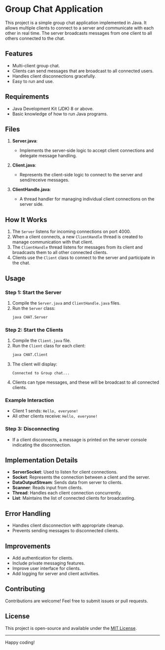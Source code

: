 # Group Chat Application

This project is a simple group chat application implemented in Java. It allows multiple clients to connect to a server and communicate with each other in real time. The server broadcasts messages from one client to all others connected to the chat.

## Features

- Multi-client group chat.
- Clients can send messages that are broadcast to all connected users.
- Handles client disconnections gracefully.
- Easy to run and use.

## Requirements

- Java Development Kit (JDK) 8 or above.
- Basic knowledge of how to run Java programs.

## Files

1. **Server.java**:
   - Implements the server-side logic to accept client connections and delegate message handling.

2. **Client.java**:
   - Represents the client-side logic to connect to the server and send/receive messages.

3. **ClientHandle.java**:
   - A thread handler for managing individual client connections on the server side.

## How It Works

1. The `Server` listens for incoming connections on port 4000.
2. When a client connects, a new `ClientHandle` thread is created to manage communication with that client.
3. The `ClientHandle` thread listens for messages from its client and broadcasts them to all other connected clients.
4. Clients use the `Client` class to connect to the server and participate in the chat.

## Usage

### Step 1: Start the Server
1. Compile the `Server.java` and `ClientHandle.java` files.
2. Run the `Server` class:
   ```bash
   java CHAT.Server
   ```

### Step 2: Start the Clients
1. Compile the `Client.java` file.
2. Run the `Client` class for each client:
   ```bash
   java CHAT.Client
   ```
3. The client will display:
   ```
   Connected to Group chat...
   ```
4. Clients can type messages, and these will be broadcast to all connected clients.

### Example Interaction
- Client 1 sends: `Hello, everyone!`
- All other clients receive: `Hello, everyone!`

### Step 3: Disconnecting
- If a client disconnects, a message is printed on the server console indicating the disconnection.

## Implementation Details

- **ServerSocket**: Used to listen for client connections.
- **Socket**: Represents the connection between a client and the server.
- **DataOutputStream**: Sends data from server to clients.
- **Scanner**: Reads input from clients.
- **Thread**: Handles each client connection concurrently.
- **List**: Maintains the list of connected clients for broadcasting.

## Error Handling

- Handles client disconnection with appropriate cleanup.
- Prevents sending messages to disconnected clients.

## Improvements

- Add authentication for clients.
- Include private messaging features.
- Improve user interface for clients.
- Add logging for server and client activities.

## Contributing

Contributions are welcome! Feel free to submit issues or pull requests.

## License

This project is open-source and available under the [MIT License](https://opensource.org/licenses/MIT).

---

Happy coding!

